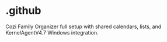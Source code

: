 # .github
Cozi Family Organizer full setup with shared calendars, lists, and KernelAgentV4.7 Windows integration.
